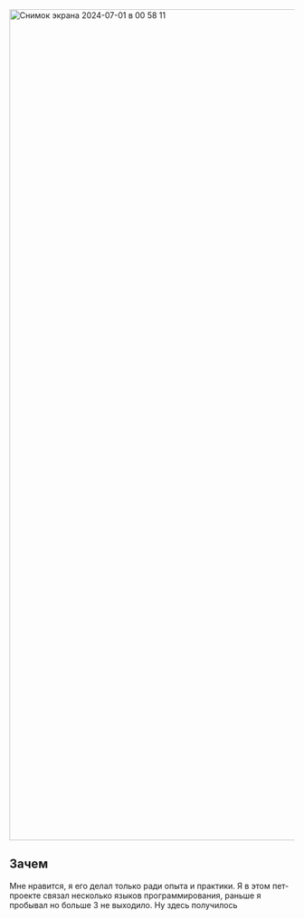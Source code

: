 <img width="1470" alt="Снимок экрана 2024-07-01 в 00 58 11" src="https://github.com/x1nder/thoughts/assets/174201486/2ab63d05-a233-449a-9ea0-7159fab6349d">

<h2>Зачем</h2>
<p>Мне нравится, я его делал только ради опыта и практики. Я в этом пет-проекте связал несколько языков программирования, раньше я пробывал но больше 3 не выходило. Ну здесь получилось</p>
